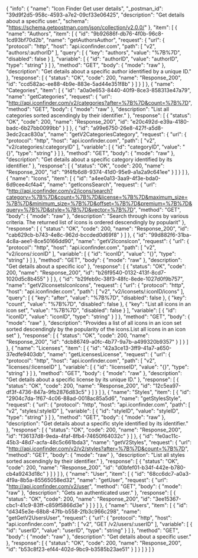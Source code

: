 {
  "info": {
    "name": "Icon Finder Get user details",
    "_postman_id": "39d9f2d5-958c-4593-a7e2-09cf33e06425",
    "description": "Get details about a specific user.",
    "schema": "https://schema.getpostman.com/json/collection/v2.0.0/"
  },
  "item": [
    {
      "name": "Authors",
      "item": [
        {
          "id": "9b92686f-db76-4f0b-96c8-1cd93bf70d2b",
          "name": "getAuthorsAuthor",
          "request": {
            "url": {
              "protocol": "http",
              "host": "api.iconfinder.com",
              "path": [
                "v2",
                "authors/:authorID"
              ],
              "query": [
                {
                  "key": "authors",
                  "value": "%7B%7D",
                  "disabled": false
                }
              ],
              "variable": [
                {
                  "id": "authorID",
                  "value": "authorID",
                  "type": "string"
                }
              ]
            },
            "method": "GET",
            "body": {
              "mode": "raw"
            },
            "description": "Get details about a specific author identified by a unique ID."
          },
          "response": [
            {
              "status": "OK",
              "code": 200,
              "name": "Response_200",
              "id": "ccd582ac-ee88-4b9e-883e-5ad44e351f8b"
            }
          ]
        }
      ]
    },
    {
      "name": "Categories",
      "item": [
        {
          "id": "a0a0e653-8440-40f9-8ce3-858313e47a79",
          "name": "getCategories",
          "request": {
            "url": "http://api.iconfinder.com/v2/categories?after=%7B%7D&count=%7B%7D",
            "method": "GET",
            "body": {
              "mode": "raw"
            },
            "description": "List all categories sorted ascendingly by their identifier."
          },
          "response": [
            {
              "status": "OK",
              "code": 200,
              "name": "Response_200",
              "id": "e20c492d-e39a-4180-badc-6b27bb0099bb"
            }
          ]
        },
        {
          "id": "a99e6750-26e8-427f-a5d8-3edc2cac830a",
          "name": "getV2CategoriesCategory",
          "request": {
            "url": {
              "protocol": "http",
              "host": "api.iconfinder.com",
              "path": [
                "v2",
                "v2/categories/:categoryID"
              ],
              "variable": [
                {
                  "id": "categoryID",
                  "value": "{}",
                  "type": "string"
                }
              ]
            },
            "method": "GET",
            "body": {
              "mode": "raw"
            },
            "description": "Get details about a specific category identified by its identifier."
          },
          "response": [
            {
              "status": "OK",
              "code": 200,
              "name": "Response_200",
              "id": "9f4fb6d8-9374-41d0-95e9-a1a2a9c641ee"
            }
          ]
        }
      ]
    },
    {
      "name": "Icons",
      "item": [
        {
          "id": "a4ee0a13-3aa9-4f3e-bda0-6d9cee4cf4a4",
          "name": "getIconsSearch",
          "request": {
            "url": "http://api.iconfinder.com/v2/icons/search?category=%7B%7D&count=%7B%7D&license=%7B%7D&maximum_size=%7B%7D&minimum_size=%7B%7D&offset=%7B%7D&premium=%7B%7D&query=%7B%7D&style=%7B%7D&vector=%7B%7D",
            "method": "GET",
            "body": {
              "mode": "raw"
            },
            "description": "Search through icons by various criteria. The returned list of icons is ordered descendingly by popularit"
          },
          "response": [
            {
              "status": "OK",
              "code": 200,
              "name": "Response_200",
              "id": "cab629cb-b743-4e8c-962d-bccded0d69f8"
            }
          ]
        },
        {
          "id": "99d882f6-31ba-4c8a-aee1-8ce50166dd90",
          "name": "getV2IconsIcon",
          "request": {
            "url": {
              "protocol": "http",
              "host": "api.iconfinder.com",
              "path": [
                "v2",
                "v2/icons/:iconID"
              ],
              "variable": [
                {
                  "id": "iconID",
                  "value": "{}",
                  "type": "string"
                }
              ]
            },
            "method": "GET",
            "body": {
              "mode": "raw"
            },
            "description": "Get details about a specific ico"
          },
          "response": [
            {
              "status": "OK",
              "code": 200,
              "name": "Response_200",
              "id": "b26f9540-0132-413f-8cd7-1020d5c8b455"
            }
          ]
        },
        {
          "id": "b29feb9c-38f3-48fc-8ede-1027d0f9b757",
          "name": "getV2IconsetsIconIcons",
          "request": {
            "url": {
              "protocol": "http",
              "host": "api.iconfinder.com",
              "path": [
                "v2",
                "v2/iconsets/:iconID/icons"
              ],
              "query": [
                {
                  "key": "after",
                  "value": "%7B%7D",
                  "disabled": false
                },
                {
                  "key": "count",
                  "value": "%7B%7D",
                  "disabled": false
                },
                {
                  "key": "List all icons in an icon set",
                  "value": "%7B%7D",
                  "disabled": false
                }
              ],
              "variable": [
                {
                  "id": "iconID",
                  "value": "iconID",
                  "type": "string"
                }
              ]
            },
            "method": "GET",
            "body": {
              "mode": "raw"
            },
            "description": "Provides a list of all icons in an icon set sorted descendingly by the popularity of the icons.List all icons in an icon set"
          },
          "response": [
            {
              "status": "OK",
              "code": 200,
              "name": "Response_200",
              "id": "dcb86749-a0fc-4b77-9a7b-a499320b9357"
            }
          ]
        }
      ]
    },
    {
      "name": "Licenses",
      "item": [
        {
          "id": "42a3ce13-3ff9-41a7-a650-37edfe9403db",
          "name": "getLicensesLicense",
          "request": {
            "url": {
              "protocol": "http",
              "host": "api.iconfinder.com",
              "path": [
                "v2",
                "licenses/:licenseID"
              ],
              "variable": [
                {
                  "id": "licenseID",
                  "value": "{}",
                  "type": "string"
                }
              ]
            },
            "method": "GET",
            "body": {
              "mode": "raw"
            },
            "description": "Get details about a specific license by its unique ID."
          },
          "response": [
            {
              "status": "OK",
              "code": 200,
              "name": "Response_200",
              "id": "12c5ea97-df3f-4736-847a-9fb2876d83c5"
            }
          ]
        }
      ]
    },
    {
      "name": "Styles",
      "item": [
        {
          "id": "2904c7da-1f67-4c06-88ad-0018ac85a5d6",
          "name": "getStylesStyle",
          "request": {
            "url": {
              "protocol": "http",
              "host": "api.iconfinder.com",
              "path": [
                "v2",
                "styles/:styleID"
              ],
              "variable": [
                {
                  "id": "styleID",
                  "value": "styleID",
                  "type": "string"
                }
              ]
            },
            "method": "GET",
            "body": {
              "mode": "raw"
            },
            "description": "Get details about a specific style identified by its identifier."
          },
          "response": [
            {
              "status": "OK",
              "code": 200,
              "name": "Response_200",
              "id": "f36137d8-9eda-4faf-8fb4-74650f64032c"
            }
          ]
        },
        {
          "id": "fe0ac11c-45b3-48d7-acfa-48c5c661bda3",
          "name": "getV2Styles",
          "request": {
            "url": "http://api.iconfinder.com/v2/v2/styles?after=%7B%7D&count=%7B%7D",
            "method": "GET",
            "body": {
              "mode": "raw"
            },
            "description": "List all styles sorted ascendingly by their identifier."
          },
          "response": [
            {
              "status": "OK",
              "code": 200,
              "name": "Response_200",
              "id": "d0bfef01-b34f-442e-b780-cb4a9243d18c"
            }
          ]
        }
      ]
    },
    {
      "name": "User",
      "item": [
        {
          "id": "68cc6dc7-a0a3-4f9a-8b5a-85565058ed32",
          "name": "getUser",
          "request": {
            "url": "http://api.iconfinder.com/v2/user",
            "method": "GET",
            "body": {
              "mode": "raw"
            },
            "description": "Gets an authenticated user."
          },
          "response": [
            {
              "status": "OK",
              "code": 200,
              "name": "Response_200",
              "id": "3ee15367-cbc1-41c9-83ff-c859f5866d3e"
            }
          ]
        }
      ]
    },
    {
      "name": "Users",
      "item": [
        {
          "id": "d4345e3e-68b8-47fb-b558-2fb3c966c298",
          "name": "getGetV2UsersUser",
          "request": {
            "url": {
              "protocol": "http",
              "host": "api.iconfinder.com",
              "path": [
                "v2",
                "GET /v2/users/:userID"
              ],
              "variable": [
                {
                  "id": "userID",
                  "value": "userID",
                  "type": "string"
                }
              ]
            },
            "method": "GET",
            "body": {
              "mode": "raw"
            },
            "description": "Get details about a specific user."
          },
          "response": [
            {
              "status": "OK",
              "code": 200,
              "name": "Response_200",
              "id": "b53c8f23-ef44-402d-9bc9-b3585b23ae51"
            }
          ]
        }
      ]
    }
  ]
}